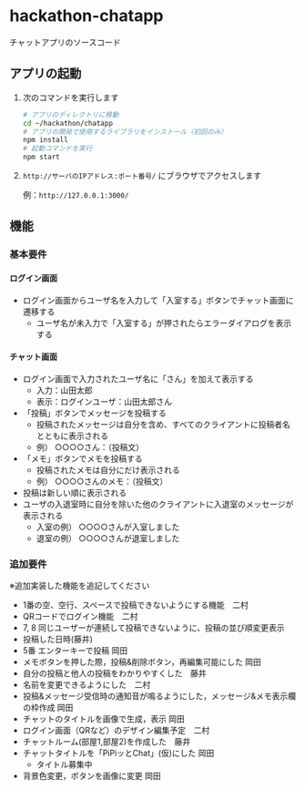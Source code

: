 hackathon-chatapp
====

チャットアプリのソースコード

## アプリの起動

1. 次のコマンドを実行します

    ```bash
    # アプリのディレクトリに移動
    cd ~/hackathon/chatapp
    # アプリの開発で使用するライブラリをインストール（初回のみ）
    npm install
    # 起動コマンドを実行
    npm start
    ```

2. `http://サーバのIPアドレス:ポート番号/` にブラウザでアクセスします

    例：`http://127.0.0.1:3000/`

## 機能

### 基本要件

#### ログイン画面

* ログイン画面からユーザ名を入力して「入室する」ボタンでチャット画面に遷移する
    * ユーザ名が未入力で「入室する」が押されたらエラーダイアログを表示する

#### チャット画面

* ログイン画面で入力されたユーザ名に「さん」を加えて表示する
    * 入力：山田太郎
    * 表示：ログインユーザ：山田太郎さん
* 「投稿」ボタンでメッセージを投稿する
    * 投稿されたメッセージは自分を含め、すべてのクライアントに投稿者名とともに表示される
    * 例） ○○○○さん：（投稿文）
* 「メモ」ボタンでメモを投稿する
    * 投稿されたメモは自分にだけ表示される
    * 例） ○○○○さんのメモ：（投稿文）
* 投稿は新しい順に表示される
* ユーザの入退室時に自分を除いた他のクライアントに入退室のメッセージが表示される
    * 入室の例） ○○○○さんが入室しました
    * 退室の例） ○○○○さんが退室しました

### 追加要件

※追加実装した機能を追記してください

* 1番の空、空行、スペースで投稿できないようにする機能　二村
* QRコードでログイン機能　二村
* 7, 8 同じユーザーが連続して投稿できないように、投稿の並び順変更表示
* 投稿した日時(藤井)
* 5番 エンターキーで投稿 岡田
* メモボタンを押した際，投稿&削除ボタン，再編集可能にした 岡田
* 自分の投稿と他人の投稿をわかりやすくした　藤井
* 名前を変更できるようにした　二村
* 投稿&メッセージ受信時の通知音が鳴るようにした，メッセージ&メモ表示欄の枠作成 岡田
* チャットのタイトルを画像で生成，表示 岡田
* ログイン画面（QRなど）のデザイン編集予定　二村
* チャットルーム(部屋1,部屋2)を作成した　藤井
* チャットタイトルを「PiPiッとChat」(仮)にした 岡田
    * タイトル募集中
* 背景色変更，ボタンを画像に変更 岡田
